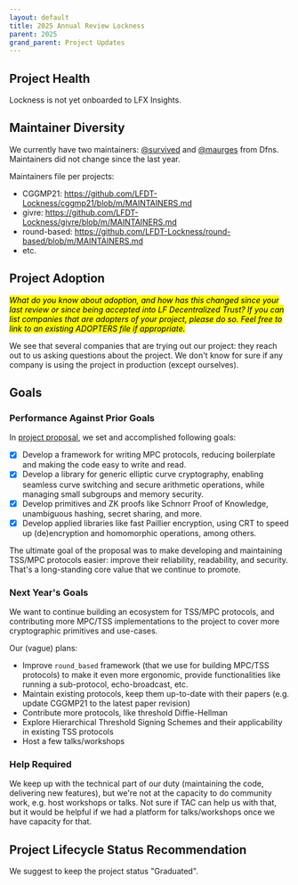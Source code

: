 ```yaml
---
layout: default
title: 2025 Annual Review Lockness
parent: 2025
grand_parent: Project Updates
---
```


## Project Health

Lockness is not yet onboarded to LFX Insights.

## Maintainer Diversity

We currently have two maintainers: [@survived] and [@maurges] from Dfns. Maintainers did not change since the last year.

Maintainers file per projects:
* CGGMP21: https://github.com/LFDT-Lockness/cggmp21/blob/m/MAINTAINERS.md
* givre: https://github.com/LFDT-Lockness/givre/blob/m/MAINTAINERS.md
* round-based: https://github.com/LFDT-Lockness/round-based/blob/m/MAINTAINERS.md
* etc.

[@survived]: https://github.com/survived
[@maurges]: https://github.com/maurges

## Project Adoption

<mark>_What do you know about adoption, and how has this changed since your last review or since being accepted into LF Decentralized Trust? If you can list companies that are adopters of your project, please do so. Feel free to link to an existing ADOPTERS file if appropriate._
</mark>

We see that several companies that are trying out our project: they reach out to us asking questions about the project. We don't know for sure if any company is using the project in production (except ourselves).

## Goals

### Performance Against Prior Goals

In [project proposal](https://github.com/dfns/hyperledger-hip-private/blob/proposal/HIPs/incubation/xkey.md), we set and accomplished following goals:

- [x] Develop a framework for writing MPC protocols, reducing boilerplate and making the code easy to
  write and read.
- [x] Develop a library for generic elliptic curve cryptography, enabling seamless curve switching and
  secure arithmetic operations, while managing small subgroups and memory security.
- [x] Develop primitives and ZK proofs like Schnorr Proof of Knowledge, unambiguous hashing,
  secret sharing, and more.
- [x] Develop applied libraries like fast Paillier encryption, using CRT to speed up (de)encryption
  and homomorphic operations, among others.

The ultimate goal of the proposal was to make developing and maintaining TSS/MPC protocols 
easier: improve their reliability, readability, and security. That's a long-standing core
value that we continue to promote.

### Next Year's Goals

We want to continue building an ecosystem for TSS/MPC protocols, and contributing more MPC/TSS implementations to the project to cover
more cryptographic primitives and use-cases.

Our (vague) plans:
- Improve `round_based` framework (that we use for building MPC/TSS protocols) to make it even more ergonomic, provide functionalities
  like running a sub-protocol, echo-broadcast, etc.
- Maintain existing protocols, keep them up-to-date with their papers (e.g. update CGGMP21 to the latest paper revision)
- Contribute more protocols, like threshold Diffie-Hellman
- Explore Hierarchical Threshold Signing Schemes and their applicability in existing TSS protocols
- Host a few talks/workshops

### Help Required

We keep up with the technical part of our duty (maintaining the code, delivering new features), but we're not at the capacity to do community work, e.g. host workshops or talks. Not sure if TAC can help us with that, but it would be helpful if we had a platform for talks/workshops once we have capacity for that.

## Project Lifecycle Status Recommendation

We suggest to keep the project status "Graduated".
